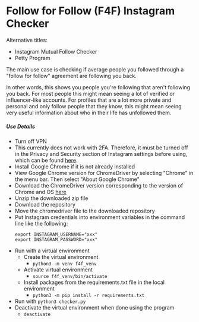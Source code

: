 # Follow for Follow (F4F) Instagram Checker

Alternative titles:
- Instagram Mutual Follow Checker
- Petty Program

The main use case is checking if average people you followed through a "follow for follow" agreement are following you back.

In other words, this shows you people you're following that aren't following you back. For most people this might mean seeing a lot of verified or influencer-like accounts. For profiles that are a lot more private and personal and only follow people that they know, this might mean seeing very useful information about who in their life has unfollowed them.

##### Use Details
- Turn off VPN
- This currently does not work with 2FA. Therefore, it must be turned off in the Privacy and Security section of Instagram settings before using, which can be found [here](https://www.instagram.com/accounts/two_factor_authentication/).
- Install Google Chrome if it is not already installed
- View Google Chrome version for ChromeDriver by selecting "Chrome" in the menu bar. Then select "About Google Chrome"
- Download the ChromeDriver version corresponding to the version of Chrome and OS [here](https://chromedriver.chromium.org/downloads)
- Unzip the downloaded zip file
- Download the repository
- Move the chromedriver file to the downloaded repository
- Put Instagram credentials into environment variables in the command line like the following:
  ```
  export INSTAGRAM_USERNAME="xxx"
  export INSTAGRAM_PASSWORD="xxx"
  ```
- Run with a virtual environment
    - Create the virtual environment
      - `python3 -m venv f4f_venv`
    - Activate virtual environment
      - `source f4f_venv/bin/activate`
    - Install packages from the requirements.txt file in the local environment
      - `python3 -m pip install -r requirements.txt`
- Run with `python3 checker.py`
- Deactivate the virtual environment when done using the program
  - `deactivate`